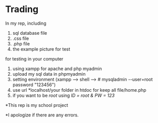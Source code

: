 # Trading
 
In my rep, including
1) sql database file
2) .css file
3) .php file
4) the example picture for test

for testing in your computer
1) using xampp for apache and php myadmin
2) upload my sql data in phpmyadmin
3) setting environment (xampp --> shell --> # mysqladmin --user=root password "123456")
4) use url *localhost/your folder in htdoc for keep all file/home.php
5) if you want to be *root* using *ID = root & PW = 123*

*This rep is my school project

*I apologize if there are any errors.

